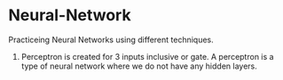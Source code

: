 # Neural-Network
Practiceing Neural Networks using different techniques.
1. Perceptron is created for 3 inputs inclusive or gate.
A perceptron is a type of neural network where we do not have any hidden layers.

